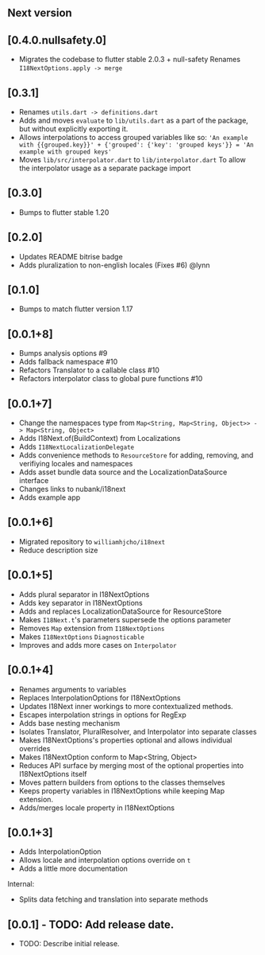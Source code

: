 ## Next version

## [0.4.0.nullsafety.0]

* Migrates the codebase to flutter stable 2.0.3 + null-safety
  Renames `I18NextOptions.apply -> merge`

## [0.3.1]

* Renames `utils.dart -> definitions.dart`
* Adds and moves `evaluate` to `lib/utils.dart` as a part of the package, but without explicitly exporting it.
* Allows interpolations to access grouped variables like so:
  `'An example with {{grouped.key}}' + {'grouped': {'key': 'grouped keys'}} = 'An example with grouped keys'`
* Moves `lib/src/interpolator.dart` to `lib/interpolator.dart`
  To allow the interpolator usage as a separate package import

## [0.3.0]

* Bumps to flutter stable 1.20

## [0.2.0]

* Updates README bitrise badge
* Adds pluralization to non-english locales (Fixes #6) @lynn

## [0.1.0]

* Bumps to match flutter version 1.17

## [0.0.1+8]

* Bumps analysis options #9
* Adds fallback namespace #10
* Refactors Translator to a callable class #10
* Refactors interpolator class to global pure functions #10

## [0.0.1+7]

* Change the namespaces type from `Map<String, Map<String, Object>> -> Map<String, Object>`
* Adds I18Next.of(BuildContext) from Localizations
* Adds `I18NextLocalizationDelegate`
* Adds convenience methods to `ResourceStore` for adding, removing, and verifiying locales and namespaces
* Adds asset bundle data source and the LocalizationDataSource interface
* Changes links to nubank/i18next
* Adds example app

## [0.0.1+6]

* Migrated repository to `williamhjcho/i18next`
* Reduce description size

## [0.0.1+5]

* Adds plural separator in I18NextOptions
* Adds key separator in I18NextOptions
* Adds and replaces LocalizationDataSource for ResourceStore
* Makes `I18Next.t`'s parameters supersede the options parameter
* Removes `Map` extension from `I18NextOptions`
* Makes `I18NextOptions` `Diagnosticable`
* Improves and adds more cases on `Interpolator`

## [0.0.1+4]

* Renames arguments to variables
* Replaces InterpolationOptions for I18NextOptions
* Updates I18Next inner workings to more contextualized methods.
* Escapes interpolation strings in options for RegExp
* Adds base nesting mechanism
* Isolates Translator, PluralResolver, and Interpolator into separate classes
* Makes I18NextOptions's properties optional and allows individual overrides
* Makes I18NextOption conform to Map<String, Object>
* Reduces API surface by merging most of the optional properties into I18NextOptions itself
* Moves pattern builders from options to the classes themselves
* Keeps property variables in I18NextOptions while keeping Map extension.
* Adds/merges locale property in I18NextOptions

## [0.0.1+3]

* Adds InterpolationOption
* Allows locale and interpolation options override on `t`
* Adds a little more documentation

Internal:
* Splits data fetching and translation into separate methods

## [0.0.1] - TODO: Add release date.

* TODO: Describe initial release.

